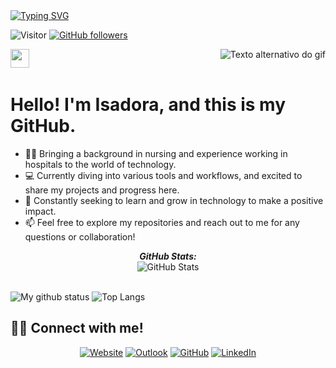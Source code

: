 
  <a href="https://git.io/typing-svg">
    <img src="https://readme-typing-svg.demolab.com?font=Cinzel&weight=700&pause=1000&color=174C29&random=false&width=435&lines=Hello%2C+fellow+explorer!" alt="Typing SVG" />
  </a>


![Visitor](https://visitor-badge.laobi.icu/badge?page_id=Isadora-Matias.repoName) [![GitHub followers](https://img.shields.io/github/followers/IsadoraMatias.svg?style=social&label=Follow)](https://github.com/IsadoraMatias?tab=followers)


<img align="right"  alt="Texto alternativo do gif" src="https://media2.giphy.com/media/v1.Y2lkPTc5MGI3NjExZnB1cjBodXp4NWs2dXIwdGhlbDU3aXc5aHdvcXB6cHMxaWxsbDR6eiZlcD12MV9naWZzX3NlYXJjaCZjdD1n/bXVAd2ZD5ND9e/200.webp" >
<img src="https://media.giphy.com/media/ObNTw8Uzwy6KQ/giphy.gif" width="30px">&nbsp;<h1>Hello! I'm Isadora, and this is my GitHub.</h1>


- 👩‍⚕️ Bringing a background in nursing and experience working in hospitals to the world of technology.
- 💻 Currently diving into various tools and workflows, and excited to share my projects and progress here.
- 🌱 Constantly seeking to learn and grow in technology to make a positive impact.
- 📫 Feel free to explore my repositories and reach out to me for any questions or collaboration!

 <div>
  <p align="center">
  <b><em>GitHub Stats:</em></b> <br/>
    <img src="https://github-readme-streak-stats.herokuapp.com/?user=IsadoraMatias" alt="GitHub Stats" /> <br/><br/>
  </div>

![My github status](https://github-readme-stats.vercel.app/api?username=IsadoraMatias&show_icons=true&include_all_commits=true)
![Top Langs](https://github-readme-stats.vercel.app/api/top-langs/?username=IsadoraMatias&layout=compact)

## 🙋‍♀️ Connect with me!
<p align="center">
  <a href="https://portafolioisa1.netlify.app/"><img src="https://img.icons8.com/bubbles/50/000000/web.png" alt="Website"/></a>
	<a href="mailto:izzadora@outlook.com"><img src="https://img.icons8.com/bubbles/50/000000/gmail.png" alt="Outlook"/></a>
	<a href="https://github.com/IsadoraMatias"><img src="https://img.icons8.com/bubbles/50/000000/github.png" alt="GitHub"/></a>
	<a href="https://www.linkedin.com/in/isadoramatias/"><img src="https://img.icons8.com/bubbles/50/000000/linkedin.png" alt="LinkedIn"/></a>
	<!--<a href="https://instagram.com/candyyyy__18"><img src="https://img.icons8.com/bubbles/50/000000/instagram.png" alt="Instagram"/></a>-->
	</p>




  
 














